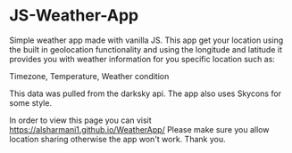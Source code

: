 # JS-Weather-App

Simple weather app made with vanilla JS. This app get your location using the built in geolocation functionality
and using the longitude and latitude it provides you with weather information for you specific location such as:

Timezone, Temperature, Weather condition

This data was pulled from the darksky api. The app also uses Skycons for some style.

In order to view this page you can visit https://alsharmani1.github.io/WeatherApp/
Please make sure you allow location sharing otherwise the app won't work. Thank you.
